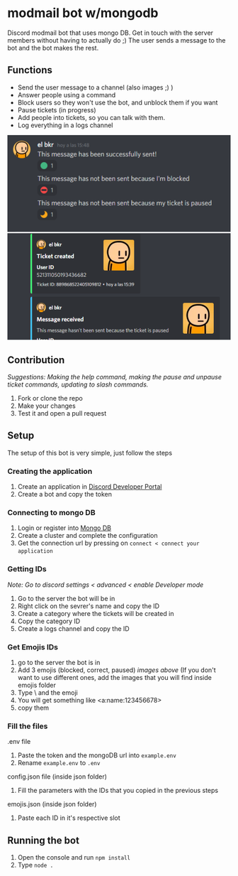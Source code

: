 # modmail bot w/mongodb

Discord modmail bot that uses mongo DB. Get in touch with the server members without having to actually do ;)
The user sends a message to the bot and the bot makes the rest.

## Functions
- Send the user message to a channel (also images ;) )
- Answer people using a command
- Block users so they won't use the bot, and unblock them if you want
- Pause tickets (in progress)
- Add people into tickets, so you can talk with them.
- Log everything in a logs channel

![emojis](readme-img/emojis.png) ![logs](readme-img/logs.PNG)

## Contribution
*Suggestions: Making the help command, making the pause and unpause ticket commands, updating to slash commands.*

1. Fork or clone the repo
2. Make your changes
3. Test it and open a pull request

## Setup

The setup of this bot is very simple, just follow the steps

### Creating the application
1. Create an application in [Discord Developer Portal](https://discord.com/developers/applications)
2. Create a bot and copy the token

### Connecting to mongo DB
1. Login or register into [Mongo DB](https://account.mongodb.com/account/login)
2. Create a cluster and complete the configuration
3. Get the connection url by pressing on `connect < connect your application`

### Getting IDs
*Note: Go to discord settings < advanced < enable Developer mode*
1. Go to the server the bot will be in
2. Right click on the sevrer's name and copy the ID
3. Create a category where the tickets will be created in
4. Copy the category ID
5. Create a logs channel and copy the ID

### Get Emojis IDs
1. go to the server the bot is in
2. Add 3 emojis (blocked, correct, paused) *images above* (If you don't want to use different ones, add the images that you will find inside emojis folder
3. Type \ and the emoji
4. You will get something like <a:name:123456678>
5. copy them

### Fill the files
.env file
1. Paste the token and the mongoDB url into `example.env`
2. Rename `example.env` to `.env`

config.json file (inside json folder)
1. Fill the parameters with the IDs that you copied in the previous steps

emojis.json (inside json folder)
1. Paste each ID in it's respective slot

## Running the bot
1. Open the console and run `npm install`
2. Type `node .`
